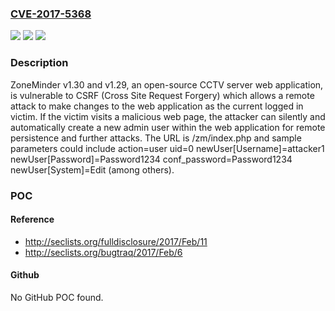 ### [CVE-2017-5368](https://cve.mitre.org/cgi-bin/cvename.cgi?name=CVE-2017-5368)
![](https://img.shields.io/static/v1?label=Product&message=n%2Fa&color=blue)
![](https://img.shields.io/static/v1?label=Version&message=n%2Fa&color=blue)
![](https://img.shields.io/static/v1?label=Vulnerability&message=n%2Fa&color=brighgreen)

### Description

ZoneMinder v1.30 and v1.29, an open-source CCTV server web application, is vulnerable to CSRF (Cross Site Request Forgery) which allows a remote attack to make changes to the web application as the current logged in victim. If the victim visits a malicious web page, the attacker can silently and automatically create a new admin user within the web application for remote persistence and further attacks. The URL is /zm/index.php and sample parameters could include action=user uid=0 newUser[Username]=attacker1 newUser[Password]=Password1234 conf_password=Password1234 newUser[System]=Edit (among others).

### POC

#### Reference
- http://seclists.org/fulldisclosure/2017/Feb/11
- http://seclists.org/bugtraq/2017/Feb/6

#### Github
No GitHub POC found.

